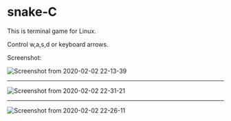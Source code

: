 # snake-C

This is terminal game for Linux.

Control w,a,s,d or keyboard arrows.

Screenshot:

![Screenshot from 2020-02-02 22-13-39](https://user-images.githubusercontent.com/52525583/73615866-6d911d00-460c-11ea-86b4-7e67bcfcdb24.png)

---------------------------------------------------------------------------------------------------------------------

![Screenshot from 2020-02-02 22-31-21](https://user-images.githubusercontent.com/52525583/73615867-6f5ae080-460c-11ea-8b35-24fe735f01e0.png)

---------------------------------------------------------------------------------------------------------------------

![Screenshot from 2020-02-02 22-26-11](https://user-images.githubusercontent.com/52525583/73615868-7124a400-460c-11ea-8a13-cce09741caac.png)
